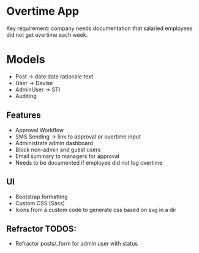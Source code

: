 # Overtime App
Key requirement: company needs documentation that salaried employees did not get overtime each week.

# Models
- Post -> date:date rationale:text
- User -> Devise
- AdminUser -> STI
- Auditing

## Features
- Approval Workflow
- SMS Sending -> link to approval or overtime input
- Administrate admin dashboard
- Block non-admin and guest users
- Email summary to managers for approval
- Needs to be documented if employee did not log overtime

## UI
+ Bootstrap formatting
+ Custom CSS (Sass)
+ Icons from a custom code to generate css based on svg in a dir

## Refractor TODOS:
- Refractor posts/_form for admin user with status
